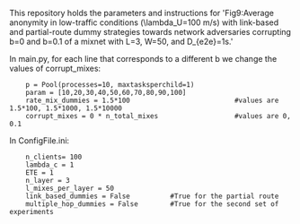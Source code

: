 This repository holds the parameters and instructions for 'Fig9:Average anonymity in low-traffic conditions (\lambda_U=100 m/s) with link-based and partial-route dummy strategies towards network adversaries corrupting b=0 and b=0.1 of a mixnet with L=3, W=50, and D_{e2e}=1s.'


In main.py, for each line that corresponds to a different b we change the values of corrupt_mixes:

        p = Pool(processes=10, maxtasksperchild=1)
        param = [10,20,30,40,50,60,70,80,90,100]
        rate_mix_dummies = 1.5*100                          #values are 1.5*100, 1.5*1000, 1.5*10000
        corrupt_mixes = 0 * n_total_mixes                   #values are 0, 0.1
    
In ConfigFile.ini:
        
        n_clients= 100
        lambda_c = 1
        ETE = 1
        n_layer = 3
        l_mixes_per_layer = 50
        link_based_dummies = False          #True for the partial route
        multiple_hop_dummies = False        #True for the second set of experiments

